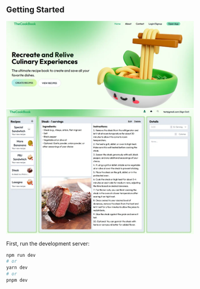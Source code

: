 ## Getting Started

![alt text](/image-1.webp)
![alt text](/public/image-2.webp)

First, run the development server:

```bash
npm run dev
# or
yarn dev
# or
pnpm dev
```